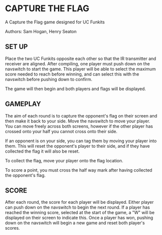 <h1>CAPTURE THE FLAG</h1>

A Capture the Flag game designed for UC Funkits

Authors: Sam Hogan, Henry Seaton

<h2>SET UP</h2>

Place the two UC Funkits opposite each other so that the IR transmitter and receiver are aligned.
After compiling, one player must push down on the navswitch to start the game.
This player will be able to select the maximum score needed to reach before winning, and can select this with the navswitch before pushing down to confirm.

The game will then begin and both players and flags will be displayed.


<h2>GAMEPLAY</h2>

The aim of each round is to capture the opponent's flag on their screen and then make it back to your side.
Move the navswitch to move your player.
You can move freely across both screens, however if the other player has crossed onto your half you cannot cross onto their side.

If an opponent is on your side, you can tag them by moving your player into them. 
This will reset the opponent's player to their side, and if they have collected the flag it will also be reset.

To collect the flag, move your player onto the flag location.

To score a point, you must cross the half way mark after having collected the opponent's flag.


<h2>SCORE</h2>

After each round, the score for each player will be displayed. Either player can push down on the navswitch to begin the next round.
If a player has reached the winning score, selected at the start of the game, a "W" will be displayed on their screen to indicate this.
Once a player has won, pushing down on the navswitch will begin a new game and reset both player's scores.

